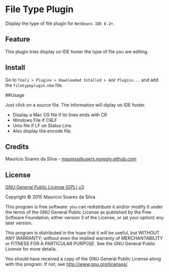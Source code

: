 # File Type Plugin

Display the type of file plugin for `NetBeans IDE 8.2+`.

## Feature

This plugin tries display on IDE footer the type of file you are editing.

## Install

Go to `Tools > Plugins > Downloaded Intalled > Add Plugins...` and add the `filetypeplugin.nbm` file.

##Usage

Just click on a source file. The information will diplay on IDE footer.

- Display a Mac OS file if its lines ends with CR
- Windows File if CRLF 
- Unix file if LF on Status Line.
- Also display the encode file.

## Credits
Mauricio Soares da Silva - [maumss@users.noreply.github.com](mailto:maumss@users.noreply.github.com)

## License

[GNU General Public License (GPL) v3](http://www.gnu.org/licenses/)

Copyright &copy; 2015 Mauricio Soares da Silva

This program is free software: you can redistribute it and/or modify it under the terms of the GNU General Public License as published by the Free Software Foundation, either version 3 of the License, or (at your option) any later version.

This program is distributed in the hope that it will be useful, but WITHOUT ANY WARRANTY; without even the implied warranty of MERCHANTABILITY or FITNESS FOR A PARTICULAR PURPOSE.  See the GNU General Public License for more details.

You should have received a copy of the GNU General Public License along with this program.  If not, see <http://www.gnu.org/licenses/>.

